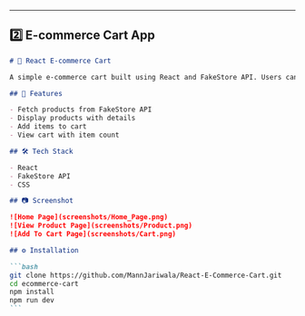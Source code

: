 ---

## 2️⃣ E-commerce Cart App

````markdown
# 🛒 React E-commerce Cart

A simple e-commerce cart built using React and FakeStore API. Users can view products and add them to their cart.

## 🚀 Features

- Fetch products from FakeStore API
- Display products with details
- Add items to cart
- View cart with item count

## 🛠️ Tech Stack

- React
- FakeStore API
- CSS

## 📷 Screenshot

![Home Page](screenshots/Home_Page.png)
![View Product Page](screenshots/Product.png)
![Add To Cart Page](screenshots/Cart.png)

## ⚙️ Installation

```bash
git clone https://github.com/MannJariwala/React-E-Commerce-Cart.git
cd ecommerce-cart
npm install
npm run dev
```
````

